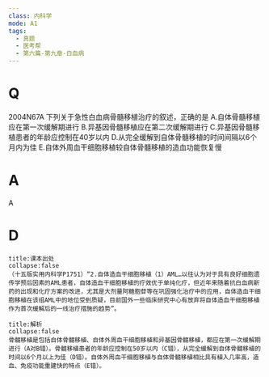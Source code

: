 ```yaml
---
class: 内科学
mode: A1
tags:
  - 真题
  - 医考帮
  - 第六篇-第九章-白血病
---
```


# Q
2004N67A 下列关于急性白血病骨髓移植治疗的叙述，正确的是
A.自体骨髓移植应在第一次缓解期进行
B.异基因骨髓移植应在第二次缓解期进行
C.异基因骨髓移植患者的年龄应控制在40岁以内
D.从完全缓解到自体骨髓移植的时间间隔以6个月内为佳
E.自体外周血干细胞移植较自体骨髓移植的造血功能恢复慢

# A
A
# D
```ad-note
title:课本出处
collapse:false
（十五版实用内科学P1751）“2.自体造血干细胞移植（1）AML…以往认为对于具有良好细胞遗传学预后因素的AML患者，自体造血干细胞移植的疗效优于单纯化疗，但近年来随着抗白血病新药的出现和化疗方案的改进，尤其是大剂量阿糖胞苷等在巩固强化治疗中的应用，自体造血干细胞移植在该组AML中的地位受到质疑，目前国外一些临床研究中心有放弃将自体造血干细胞移植作为首次缓解后的一线治疗措施的趋势”。
```

```ad-summary
title:解析
collapse:false
骨髓移植是包括自体骨髓移植、自体外周血干细胞移植和异基因骨髓移植，都应在第一次缓解期进行（A对B错）。骨髓移植患者的年龄应控制在50岁以内（C错），从完全缓解到自体骨髓移植的时间以6个月以上为佳（D错）。自体外周血干细胞移植与自体骨髓移植相比具有植入几率高，造血、免疫功能重建快的特点（E错）。
```

